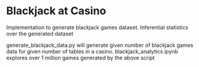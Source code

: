 # Blackjack at Casino

Implementation to generate blackjack games dataset. Inferential statistics over the generated dataset

generate_blackjack_data.py will generate given number of blackjack games data for given number of tables in a casino.
blackjack_analytics.ipynb explores over 1 million games generated by the above script
